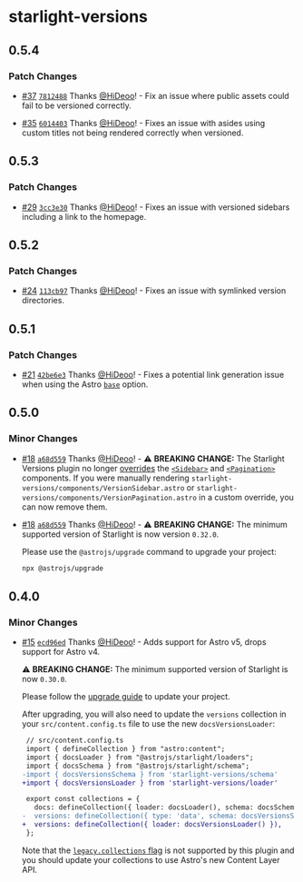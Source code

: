 # starlight-versions

## 0.5.4

### Patch Changes

- [#37](https://github.com/HiDeoo/starlight-versions/pull/37) [`7812488`](https://github.com/HiDeoo/starlight-versions/commit/7812488c665786bcfb6256cc9d3e342f9090cbcb) Thanks [@HiDeoo](https://github.com/HiDeoo)! - Fix an issue where public assets could fail to be versioned correctly.

- [#35](https://github.com/HiDeoo/starlight-versions/pull/35) [`6014403`](https://github.com/HiDeoo/starlight-versions/commit/60144036971ee871c3195bc2a6567b6aa33734b7) Thanks [@HiDeoo](https://github.com/HiDeoo)! - Fixes an issue with asides using custom titles not being rendered correctly when versioned.

## 0.5.3

### Patch Changes

- [#29](https://github.com/HiDeoo/starlight-versions/pull/29) [`3cc3e30`](https://github.com/HiDeoo/starlight-versions/commit/3cc3e30d6b778c7615cee9c2fcb01f6225b6cb84) Thanks [@HiDeoo](https://github.com/HiDeoo)! - Fixes an issue with versioned sidebars including a link to the homepage.

## 0.5.2

### Patch Changes

- [#24](https://github.com/HiDeoo/starlight-versions/pull/24) [`113cb97`](https://github.com/HiDeoo/starlight-versions/commit/113cb975b6acc3dc3dc6d1c252048e62248dc9ed) Thanks [@HiDeoo](https://github.com/HiDeoo)! - Fixes an issue with symlinked version directories.

## 0.5.1

### Patch Changes

- [#21](https://github.com/HiDeoo/starlight-versions/pull/21) [`42be6e3`](https://github.com/HiDeoo/starlight-versions/commit/42be6e30a54fcdd5bec0959b7f354a1bc3954c14) Thanks [@HiDeoo](https://github.com/HiDeoo)! - Fixes a potential link generation issue when using the Astro [`base`](https://docs.astro.build/en/reference/configuration-reference/#base) option.

## 0.5.0

### Minor Changes

- [#18](https://github.com/HiDeoo/starlight-versions/pull/18) [`a68d559`](https://github.com/HiDeoo/starlight-versions/commit/a68d55958731e03d6c3b6ddf04eb5775a75a6862) Thanks [@HiDeoo](https://github.com/HiDeoo)! - ⚠️ **BREAKING CHANGE:** The Starlight Versions plugin no longer [overrides](https://starlight.astro.build/guides/overriding-components/) the [`<Sidebar>`](https://starlight.astro.build/reference/overrides/#sidebar) and [`<Pagination>`](https://starlight.astro.build/reference/overrides/#pagination) components. If you were manually rendering `starlight-versions/components/VersionSidebar.astro` or `starlight-versions/components/VersionPagination.astro` in a custom override, you can now remove them.

- [#18](https://github.com/HiDeoo/starlight-versions/pull/18) [`a68d559`](https://github.com/HiDeoo/starlight-versions/commit/a68d55958731e03d6c3b6ddf04eb5775a75a6862) Thanks [@HiDeoo](https://github.com/HiDeoo)! - ⚠️ **BREAKING CHANGE:** The minimum supported version of Starlight is now version `0.32.0`.

  Please use the `@astrojs/upgrade` command to upgrade your project:

  ```sh
  npx @astrojs/upgrade
  ```

## 0.4.0

### Minor Changes

- [#15](https://github.com/HiDeoo/starlight-versions/pull/15) [`ecd96ed`](https://github.com/HiDeoo/starlight-versions/commit/ecd96ed4aa4474bb418669e8113bb9e1af0f7536) Thanks [@HiDeoo](https://github.com/HiDeoo)! - Adds support for Astro v5, drops support for Astro v4.

  ⚠️ **BREAKING CHANGE:** The minimum supported version of Starlight is now `0.30.0`.

  Please follow the [upgrade guide](https://github.com/withastro/starlight/releases/tag/%40astrojs/starlight%400.30.0) to update your project.

  After upgrading, you will also need to update the `versions` collection in your `src/content.config.ts` file to use the new `docsVersionsLoader`:

  ```diff
   // src/content.config.ts
   import { defineCollection } from "astro:content";
   import { docsLoader } from "@astrojs/starlight/loaders";
   import { docsSchema } from "@astrojs/starlight/schema";
  -import { docsVersionsSchema } from 'starlight-versions/schema'
  +import { docsVersionsLoader } from 'starlight-versions/loader'

   export const collections = {
     docs: defineCollection({ loader: docsLoader(), schema: docsSchema() }),
  -  versions: defineCollection({ type: 'data', schema: docsVersionsSchema() }),
  +  versions: defineCollection({ loader: docsVersionsLoader() }),
   };
  ```

  Note that the [`legacy.collections` flag](https://docs.astro.build/en/reference/legacy-flags/#collections) is not supported by this plugin and you should update your collections to use Astro's new Content Layer API.
